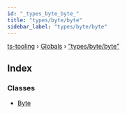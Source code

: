 ```yaml
---
id: "_types_byte_byte_"
title: "types/byte/byte"
sidebar_label: "types/byte/byte"
---
```


[ts-tooling](../index.md) › [Globals](../globals.md) › ["types/byte/byte"](_types_byte_byte_.md)

## Index

### Classes

* [Byte](../classes/_types_byte_byte_.byte.md)
